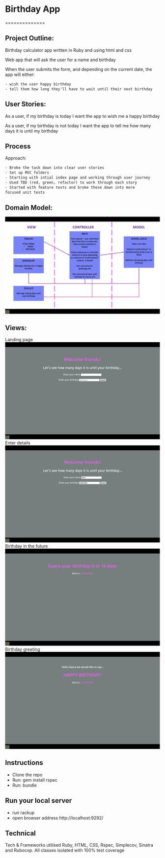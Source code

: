 # Birthday App
==============

## Project Outline:

Birthday calculator app written in Ruby and using html and css

Web app that will ask the user for a name and birthday

When the user submits the form, and depending on the current date, the app will either:

    - wish the user happy birthday
    - tell them how long they'll have to wait until their next birthday

## User Stories:

As a user, if my birthday is today I want the app to wish me a happy birthday

As a user, if my birthday is not today I want the app to tell me how many days it is until my birthday

## Process
Approach:
 
    - Broke the task down into clear user stories
    - Set up MVC folders
    - Starting with intial index page and working through user journey
    - Used TDD (red, green, refactor) to work through each story  
    - Started with feature tests and broke these down into more     focused unit tests

## Domain Model:
![MVC](./public/images/MVC.png)
## Views:
Landing page
![index](./public/images/index.png)
Enter details
![enter_deats](./public/images/enter_deats.png)
Birthday in the future
![future_birthday](./public/images/future_birthday.png)
Birthday greeting
![today_birthday](./public/images/today_birthday.png)

## Instructions
 - Clone the repo
 - Run: gem install rspec
 - Run: bundle

## Run your local server
 - run rackup 
 - open browser address http://localhost:9292/

## Technical
 Tech & Frameworks utilised Ruby, HTML, CSS,  Rspec, Simplecov, Sinatra and Rubocop. All classes isolated with 100% test coverage